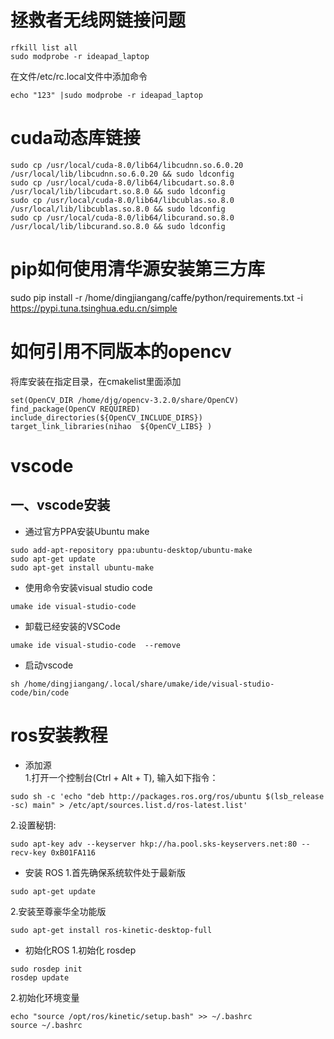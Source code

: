 # 拯救者无线网链接问题 
``` 
rfkill list all  
sudo modprobe -r ideapad_laptop 
```
在文件/etc/rc.local文件中添加命令
```
echo "123" |sudo modprobe -r ideapad_laptop
```

# cuda动态库链接 
```  
sudo cp /usr/local/cuda-8.0/lib64/libcudnn.so.6.0.20 /usr/local/lib/libcudnn.so.6.0.20 && sudo ldconfig  
sudo cp /usr/local/cuda-8.0/lib64/libcudart.so.8.0 /usr/local/lib/libcudart.so.8.0 && sudo ldconfig  
sudo cp /usr/local/cuda-8.0/lib64/libcublas.so.8.0 /usr/local/lib/libcublas.so.8.0 && sudo ldconfig  
sudo cp /usr/local/cuda-8.0/lib64/libcurand.so.8.0 /usr/local/lib/libcurand.so.8.0 && sudo ldconfig  
```  
# pip如何使用清华源安装第三方库
sudo pip install -r /home/dingjiangang/caffe/python/requirements.txt -i https://pypi.tuna.tsinghua.edu.cn/simple    

# 如何引用不同版本的opencv  
将库安装在指定目录，在cmakelist里面添加  
```  
set(OpenCV_DIR /home/djg/opencv-3.2.0/share/OpenCV)   
find_package(OpenCV REQUIRED)   
include_directories(${OpenCV_INCLUDE_DIRS})   
target_link_libraries(nihao  ${OpenCV_LIBS} ) 
```   

# vscode  
## 一、vscode安装  
+ 通过官方PPA安装Ubuntu make  
```
sudo add-apt-repository ppa:ubuntu-desktop/ubuntu-make  
sudo apt-get update  
sudo apt-get install ubuntu-make  
```
- 使用命令安装visual studio code 
```  
umake ide visual-studio-code  
``` 
- 卸载已经安装的VSCode  
```
umake ide visual-studio-code  --remove 
``` 
- 启动vscode
``` 
sh /home/dingjiangang/.local/share/umake/ide/visual-studio-code/bin/code  
``` 
# ros安装教程  
- 添加源  
1.打开一个控制台(Ctrl + Alt + T), 输入如下指令：
```
sudo sh -c 'echo "deb http://packages.ros.org/ros/ubuntu $(lsb_release -sc) main" > /etc/apt/sources.list.d/ros-latest.list'  
```
2.设置秘钥:   
```
sudo apt-key adv --keyserver hkp://ha.pool.sks-keyservers.net:80 --recv-key 0xB01FA116  
```
- 安装 ROS 
1.首先确保系统软件处于最新版 
```
sudo apt-get update
```
2.安装至尊豪华全功能版 
```
sudo apt-get install ros-kinetic-desktop-full
```
- 初始化ROS 
1.初始化 rosdep 
```
sudo rosdep init
rosdep update
```
2.初始化环境变量  
```
echo "source /opt/ros/kinetic/setup.bash" >> ~/.bashrc
source ~/.bashrc
```


